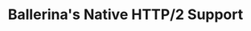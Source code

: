 ---
title: Ballerina's Native HTTP/2 Support
description: Revolutionize your microservices architecture with Ballerina's cutting-edge native support for HTTP/2. Say goodbye to latency and embrace lightning-fast communication between your services through the power of multiplexing. Experience optimal resource utilization and bandwidth efficiency with advanced features such as server push and stream prioritization.
---
